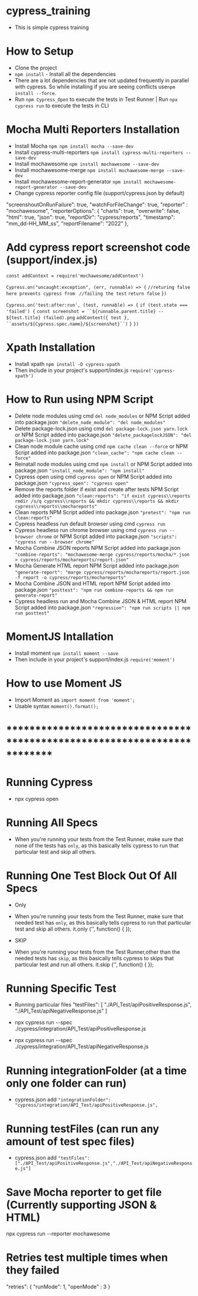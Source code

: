 # cypress_training
* This is simple cypress training

# How to Setup
* Clone the project
* `npm install` - Install all the dependencies
* There are a lot dependencies that are not updated frequently in parallel with cypress. So while installing if you are seeing conflicts use`npm install --force`.
* Run `npm Cypress_Open` to execute the tests in Test Runner | Run `npx cypress run` to execute the tests in CLI

# Mocha Multi Reporters Installation
* Install Mocha `npm npm install mocha --save-dev`
* Install cypress-multi-reporters `npm install cypress-multi-reporters --save-dev`
* Install mochawesome `npm install mochawesome --save-dev`
* Install mochawesome-merge `npm install mochawesome-merge --save-dev`
* Install mochawesome-report-generator `npm install mochawesome-report-generator --save-dev`
* Change cypress reporter config file (support/cypress.json by default)

"screenshoutOnRunFailure": true,
    "watchForFileChange": true,
    "reporter" : "mochawesome",
    "reporterOptions": {
      "charts": true,
      "overwrite": false,
      "html": true,
      "json": true,
      "reportDir": "cypress/reports",
      "timestamp": "mm_dd-HH_MM_ss",
      "reportFilename": "2022"
    },

# Add cypress report screenshot code (support/index.js) 

`const addContext = require('mochawesome/addContext')`

`Cypress.on("uncaught:exception", (err, runnable) => {`
`//returing false here prevents cypress from `
`//failing the test`
`return false`
`})`

`Cypress.on('test:after:run', (test, runnable) => {`
    `if (test.state === 'failed') {`
        `const screenshot = ``${runnable.parent.title} -- ${test.title} (failed).png`
        `addContext({ test }, ``assets/${Cypress.spec.name}/${screenshot}``)`
    `}`
`})`

# Xpath Installation 
* Install xpath `npm install -D cypress-xpath`
* Then include in your project's support/index.js `require('cypress-xpath')`

# How to Run using NPM Script
* Delete node modules using cmd `del node_modules` or NPM Script added into package.json `"delete_node_module": "del node_modules"`
* Delete package-lock.json using cmd `del package-lock.json yarn.lock` or NPM Script added into package.json `"delete_packagelockJSON": "del package-lock.json yarn.lock"`
* Clean node module cache using cmd `npm cache clean --force` or NPM Script added into package.json `"clean_cache": "npm cache clean --force"`
* Reinatall node modules using cmd `npm install` or NPM Script added into package.json `"install_node_module": "npm install"`
* Cypress open using cmd `cypress open` or NPM Script added into package.json `"cypress_open": "cypress open"`
* Remove the reports folder if exist and create after tests NPM Script added into package.json `"clean:reports": "if exist cypress\\reports rmdir /s/q cypress\\reports && mkdir cypress\\reports && mkdir cypress\\reports\\mochareports"`
* Clean reports NPM Script added into package.json `"pretest": "npm run clean:reports"`
* Cypress headless run default browser using cmd `cypress run`
* Cypress headless run chrome browser using cmd `cypress run --browser chrome` or NPM Script added into package.json `"scripts": "cypress run --browser chrome"`
* Mocha Combine JSON reports NPM Script added into package.json `"combine-reports": "mochawesome-merge cypress/reports/mocha/*.json > cypress/reports/mochareports/report.json"`
* Mocha Generate HTML report NPM Script added into package.json `"generate-report": "marge cypress/reports/mochareports/report.json -f report -o cypress/reports/mochareports"`
* Mocha Combine JSON and HTML report NPM Script added into package.json `"posttest": "npm run combine-reports && npm run generate-report"`
* Cypress headless run and Mocha Combine JSON & HTML report NPM Script added into package.json `"regression": "npm run scripts || npm run posttest"`
    
# MomentJS Intallation
* Install moment `npm install moment --save`
* Then include in your project's support/index.js `require('moment')`

# How to use Moment JS
* Import Moment as `import moment from 'moment';`
* Usable syntax `moment().format();`


# ************************************************************************
# Running Cypress
* npx cypress open

# Running All Specs
- When you're running your tests from the Test Runner, make sure that none of the tests has `only`, as this basically tells cypress to run that particular test and skip all others.

# Running One Test Block Out Of All Specs
* Only
- When you're running your tests from the Test Runner, make sure that needed test has `only`, as this basically tells cypress to run that particular test and skip all others.
    it.only ('', function() {
    });
* SKIP
- When you're running your tests from the Test Runner,other than the needed tests has `skip`, as this basically tells cypress to skips that particular test and run all others.
    it.skip ('', function() {
    });
    
# Running Specific Test
* Running particular files
"testFiles": [
 "./API_Test/apiPositiveResponse.js",
 "./API_Test/apiNegativeResponse.js"
]

* npx cypress run --spec ./cypress/integration/API_Test/apiPositiveResponse.js
* npx cypress run --spec ./cypress/integration/API_Test/apiNegativeResponse.js

# Running integrationFolder (at a time only one folder can run)
- cypress.json add `"integrationFolder": "cypress/integration/API_Test/apiPositiveResponse.js",`

# Running testFiles (can run any amount of test spec files)
- cypress.json add `"testFiles": ["./API_Test/apiPositiveResponse.js","./API_Test/apiNegativeResponse.js"]`

# Save Mocha reporter to get file (Currently supporting JSON & HTML)
npx cypress run --reporter mochawesome

# Retries test multiple times when they failed
"retries": {
  "runMode": 1,
  "openMode" : 3
}
